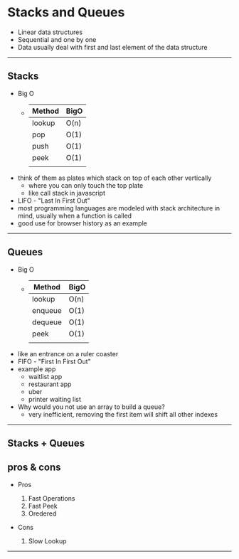 # Stacks and Queues

- Linear data structures
- Sequential and one by one
- Data usually deal with first and last element of the data structure

---

## Stacks

- Big O
  - | Method | BigO |
    | ------ | ---- |
    | lookup | O(n) |
    | pop    | O(1) |
    | push   | O(1) |
    | peek   | O(1) |
    |        |      |
- think of them as plates which stack on top of each other vertically
  - where you can only touch the top plate
  - like call stack in javascript
- LIFO - "Last In First Out"
- most programming languages are modeled with stack architecture in mind, usually when a function is called
- good use for browser history as an example

---

## Queues

- Big O
  - | Method  | BigO |
    | ------- | ---- |
    | lookup  | O(n) |
    | enqueue | O(1) |
    | dequeue | O(1) |
    | peek    | O(1) |
    |         |      |
- like an entrance on a ruler coaster
- FIFO - "First In First Out"
- example app
  - waitlist app
  - restaurant app
  - uber
  - printer waiting list
- Why would you not use an array to build a queue?
  - very inefficient, removing the first item will shift all other indexes

---

## Stacks + Queues

## pros & cons

- Pros

  1. Fast Operations
  2. Fast Peek
  3. Oredered

- Cons
  1. Slow Lookup

---
